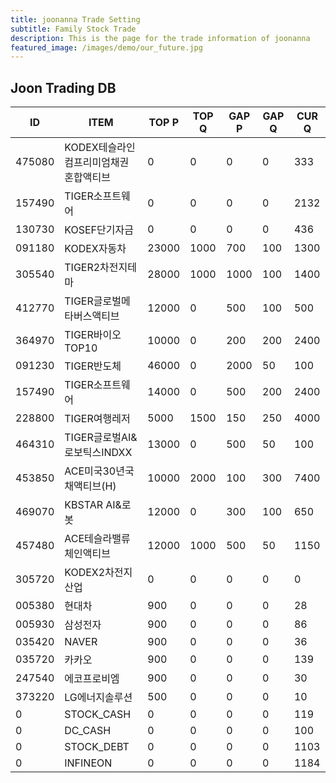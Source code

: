 ```yaml
---
title: joonanna Trade Setting
subtitle: Family Stock Trade
description: This is the page for the trade information of joonanna
featured_image: /images/demo/our_future.jpg
---
```


## Joon Trading DB

|ID|ITEM |TOP P|TOP Q|GAP P|GAP Q|CUR Q|
|--|-----|--|--|--|--|--|
|475080|KODEX테슬라인컴프리미엄채권혼합액티브|0|0|0|0|333|
|157490|TIGER소프트웨어|0|0|0|0|2132|
|130730|KOSEF단기자금|0|0|0|0|436|
|091180|KODEX자동차|23000|1000|700|100|1300|
|305540|TIGER2차전지테마|28000|1000|1000|100|1400|
|412770|TIGER글로벌메타버스액티브|12000|0|500|100|500| 
|364970|TIGER바이오TOP10|10000|0|200|200|2400|
|091230|TIGER반도체|46000|0|2000|50|100|
|157490|TIGER소프트웨어|14000|0|500|200|2400|
|228800|TIGER여행레저|5000|1500|150|250|4000|
|464310|TIGER글로벌AI&로보틱스INDXX|13000|0|500|50|100|
|453850|ACE미국30년국채액티브(H)|10000|2000|100|300|7400|
|469070|KBSTAR AI&로봇|12000|0|300|100|650|
|457480|ACE테슬라밸류체인액티브|12000|1000|500|50|1150|
|305720|KODEX2차전지산업|0|0|0|0|0|
|005380|현대차|900|0|0|0|28|
|005930|삼성전자|900|0|0|0|86|
|035420|NAVER|900|0|0|0|36|
|035720|카카오|900|0|0|0|139|
|247540|에코프로비엠|900|0|0|0|30|
|373220|LG에너지솔루션|500|0|0|0|10|
|0|STOCK_CASH|0|0|0|0|119|
|0|DC_CASH|0|0|0|0|100|
|0|STOCK_DEBT|0|0|0|0|1103|
|0|INFINEON|0|0|0|0|1184|
